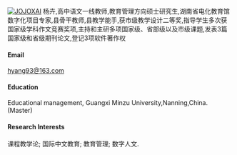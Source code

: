 

[![JOJOXAI](https://img.shields.io/badge/hyang93-github-blue?logo=github)](https://github.com/Hyang93)
杨卉,高中语文一线教师,教育管理方向硕士研究生,湖南省电化教育馆数字化项目专家,县骨干教师,县教学能手,获市级教学设计二等奖,指导学生多次获国家级学科作文竞赛奖项,主持和主研多项国家级、省部级以及市级课题,发表3篇国家级和省级期刊论文,登记3项软件著作权
#### Email
hyang93@163.com

#### Education
Educational management, Guangxi Minzu University,Nanning,China.(Master)


#### Research Interests
课程教学论; 国际中文教育; 教育管理; 数字人文.

